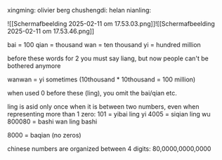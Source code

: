 xingming: olivier berg
chushengdi: helan
nianling: 

![[Scherm­afbeelding 2025-02-11 om 17.53.03.png]]![[Scherm­afbeelding 2025-02-11 om 17.53.46.png]]


bai = 100
qian = thousand
wan = ten thousand
yi = hundred million

before these words for 2 you must say liang, but now people can't be bothered anymore

wanwan = yi sometimes (10thousand * 10thousand = 100 million)

when used 0 before these (ling), you omit the bai/qian etc.

ling is asid only once when it is between two numbers, even when representing more than 1 zero:
101 = yibai ling yi
4005 = siqian ling wu
800080 = bashi wan ling bashi

8000 = baqian (no zeros)

chinese numbers are organized between 4 digits:
80,0000,0000,0000